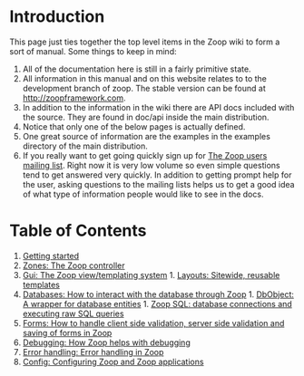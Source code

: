 # Introduction #

This page just ties together the top level items in the Zoop wiki to form a sort of manual.  Some things to keep in mind:
  1. All of the documentation here is still in a fairly primitive state.
  1. All information in this manual and on this website relates to to the development branch of zoop.  The stable version can be found at http://zoopframework.com.
  1. In addition to the information in the wiki there are API docs included with the source.  They are found in doc/api inside the main distribution.
  1. Notice that only one of the below pages is actually defined.
  1. One great source of information are the examples in the examples directory of the main distribution.
  1. If you really want to get going quickly sign up for [The Zoop users mailing list](http://groups.google.com/group/zoop-users).  Right now it is very low volume so even simple questions tend to get answered very quickly.  In addition to getting prompt help for the user, asking questions to the mailing lists helps us to get a good idea of what type of information people would like to see in the docs.

# Table of Contents #

  1. [Getting started](GettingStarted.md)
  1. [Zones: The Zoop controller](Zones.md)
  1. [Gui: The Zoop view/templating system](Gui.md)
    1. [Layouts: Sitewide, reusable templates](Layouts.md)
  1. [Databases: How to interact with the database through Zoop](Database.md)
    1. [DbObject: A wrapper for database entities](DbObject.md)
    1. [Zoop SQL: database connections and executing raw SQL queries](Sql.md)
  1. [Forms: How to handle client side validation, server side validation and saving of forms in Zoop](Forms.md)
  1. [Debugging: How Zoop helps with debugging](Debugging.md)
  1. [Error handling: Error handling in Zoop](Error.md)
  1. [Config: Configuring Zoop and Zoop applications](Config.md)